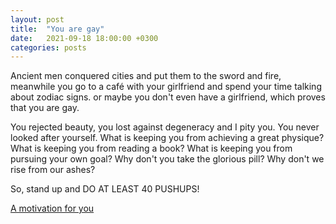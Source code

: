 ```yaml
---
layout: post
title:  "You are gay"
date:   2021-09-18 18:00:00 +0300
categories: posts
---
```


Ancient men conquered cities and put them to the sword and fire, meanwhile you go to a café with your girlfriend and spend your time talking about zodiac signs.
or maybe you don't even have a girlfriend, which proves that you are gay.



You rejected beauty, you lost against degeneracy and I pity you.
You never looked after yourself. What is keeping you from achieving a great physique?
What is keeping you from reading a book? What is keeping you from pursuing your own goal?
Why don't you take the glorious pill? Why don't we rise from our ashes?


So, stand up and DO AT LEAST 40 PUSHUPS!



[A motivation for you](https://www.youtube.com/watch?v=A82tRspSzKY)


